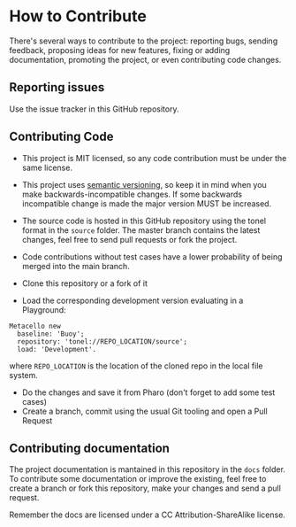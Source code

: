# How to Contribute

There's several ways to contribute to the project: reporting bugs, sending feedback, proposing ideas for new features, fixing or adding documentation, promoting the project, or even contributing code changes.

## Reporting issues

Use the issue tracker in this GitHub repository.

## Contributing Code

- This project is MIT licensed, so any code contribution must be under the same license.
- This project uses [semantic versioning](http://semver.org/), so keep it in mind when you make backwards-incompatible changes. If some backwards incompatible change is made the major version MUST be increased.
- The source code is hosted in this GitHub repository using the tonel format in the `source` folder. The master branch contains the latest changes, feel free to send pull requests or fork the project.
- Code contributions without test cases have a lower probability of being merged into the main branch.


- Clone this repository or a fork of it
- Load the corresponding development version evaluating in a Playground:
```smalltalk
Metacello new
  baseline: 'Buoy';
  repository: 'tonel://REPO_LOCATION/source';
  load: 'Development'.
```
where `REPO_LOCATION` is the location of the cloned repo in the local file system.
- Do the changes and save it from Pharo (don't forget to add some test cases)
- Create a branch, commit using the usual Git tooling and open a Pull Request

## Contributing documentation

The project documentation is mantained in this repository in the `docs` folder. To contribute some documentation or improve the existing, feel free to create a branch or fork this repository, make your changes and send a pull request.

Remember the docs are licensed under a CC Attribution-ShareAlike license.
